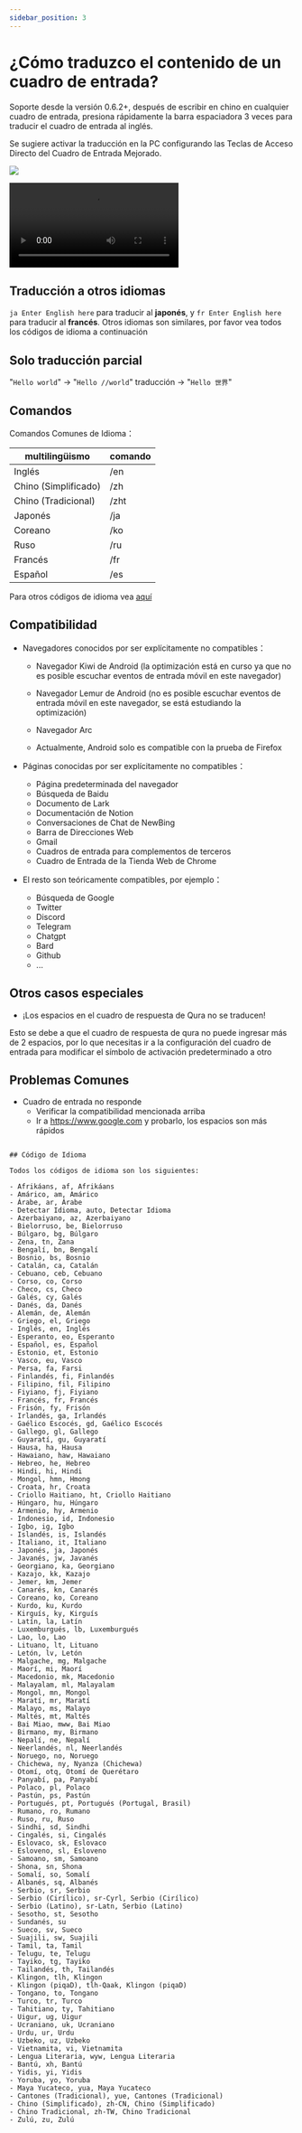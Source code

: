 ```yaml
---
sidebar_position: 3
---
```


# ¿Cómo traduzco el contenido de un cuadro de entrada?

Soporte desde la versión 0.6.2+, después de escribir en chino en cualquier cuadro de entrada, presiona rápidamente la barra espaciadora 3 veces para traducir el cuadro de entrada al inglés.

Se sugiere activar la traducción en la PC configurando las Teclas de Acceso Directo del Cuadro de Entrada Mejorado.

![](https://s.immersivetranslate.com/assets/shortcut_keys_of_enhanced_input_box_en.jpeg)

<video
controls
src="https://s.immersivetranslate.com/videos/20240219input_usage_en.mp4"
/>

## Traducción a otros idiomas

`ja Enter English here` para traducir al **japonés**, y `fr Enter English here` para traducir al **francés**. Otros idiomas son similares, por favor vea todos los códigos de idioma a continuación

## Solo traducción parcial

"`Hello world`" -> "`Hello //world`" traducción -> "`Hello 世界`"

## Comandos

Comandos Comunes de Idioma：

| multilingüismo                                                      | comando |
| ------------------------------------------------------------------- | ------- |
| Inglés                                                              | /en     |
| Chino (Simplificado)                                                | /zh     |
| Chino (Tradicional)                                                 | /zht    |
| Japonés                                                             | /ja     |
| Coreano                                                             | /ko     |
| Ruso                                                                | /ru     |
| Francés                                                             | /fr     |
| Español                                                             | /es     |

Para otros códigos de idioma vea [aquí](#código-de-idioma)

## Compatibilidad

- Navegadores conocidos por ser explícitamente no compatibles：

  - Navegador Kiwi de Android (la optimización está en curso ya que no es posible escuchar eventos de entrada móvil en este navegador)

  - Navegador Lemur de Android (no es posible escuchar eventos de entrada móvil en este navegador, se está estudiando la optimización)

  - Navegador Arc

  - Actualmente, Android solo es compatible con la prueba de Firefox

- Páginas conocidas por ser explícitamente no compatibles：

  - Página predeterminada del navegador
  - Búsqueda de Baidu
  - Documento de Lark
  - Documentación de Notion
  - Conversaciones de Chat de NewBing
  - Barra de Direcciones Web
  - Gmail
  - Cuadros de entrada para complementos de terceros
  - Cuadro de Entrada de la Tienda Web de Chrome

- El resto son teóricamente compatibles, por ejemplo：
  - Búsqueda de Google
  - Twitter
  - Discord
  - Telegram
  - Chatgpt
  - Bard
  - Github
  - ...

## Otros casos especiales

- ¡Los espacios en el cuadro de respuesta de Qura no se traducen!

Esto se debe a que el cuadro de respuesta de qura no puede ingresar más de 2 espacios, por lo que necesitas ir a la configuración del cuadro de entrada para modificar el símbolo de activación predeterminado a otro

## Problemas Comunes

- Cuadro de entrada no responde
  - Verificar la compatibilidad mencionada arriba
  - Ir a https://www.google.com y probarlo, los espacios son más rápidos

```

## Código de Idioma

Todos los códigos de idioma son los siguientes:

- Afrikáans, af, Afrikáans
- Amárico, am, Amárico
- Árabe, ar, Árabe
- Detectar Idioma, auto, Detectar Idioma
- Azerbaiyano, az, Azerbaiyano
- Bielorruso, be, Bielorruso
- Búlgaro, bg, Búlgaro
- Zena, tn, Zana
- Bengalí, bn, Bengalí
- Bosnio, bs, Bosnio
- Catalán, ca, Catalán
- Cebuano, ceb, Cebuano
- Corso, co, Corso
- Checo, cs, Checo
- Galés, cy, Galés
- Danés, da, Danés
- Alemán, de, Alemán
- Griego, el, Griego
- Inglés, en, Inglés
- Esperanto, eo, Esperanto
- Español, es, Español
- Estonio, et, Estonio
- Vasco, eu, Vasco
- Persa, fa, Farsi
- Finlandés, fi, Finlandés
- Filipino, fil, Filipino
- Fiyiano, fj, Fiyiano
- Francés, fr, Francés
- Frisón, fy, Frisón
- Irlandés, ga, Irlandés
- Gaélico Escocés, gd, Gaélico Escocés
- Gallego, gl, Gallego
- Guyaratí, gu, Guyaratí
- Hausa, ha, Hausa
- Hawaiano, haw, Hawaiano
- Hebreo, he, Hebreo
- Hindi, hi, Hindi
- Mongol, hmn, Hmong
- Croata, hr, Croata
- Criollo Haitiano, ht, Criollo Haitiano
- Húngaro, hu, Húngaro
- Armenio, hy, Armenio
- Indonesio, id, Indonesio
- Igbo, ig, Igbo
- Islandés, is, Islandés
- Italiano, it, Italiano
- Japonés, ja, Japonés
- Javanés, jw, Javanés
- Georgiano, ka, Georgiano
- Kazajo, kk, Kazajo
- Jemer, km, Jemer
- Canarés, kn, Canarés
- Coreano, ko, Coreano
- Kurdo, ku, Kurdo
- Kirguís, ky, Kirguís
- Latín, la, Latín
- Luxemburgués, lb, Luxemburgués
- Lao, lo, Lao
- Lituano, lt, Lituano
- Letón, lv, Letón
- Malgache, mg, Malgache
- Maorí, mi, Maorí
- Macedonio, mk, Macedonio
- Malayalam, ml, Malayalam
- Mongol, mn, Mongol
- Maratí, mr, Maratí
- Malayo, ms, Malayo
- Maltés, mt, Maltés
- Bai Miao, mww, Bai Miao
- Birmano, my, Birmano
- Nepalí, ne, Nepalí
- Neerlandés, nl, Neerlandés
- Noruego, no, Noruego
- Chichewa, ny, Nyanza (Chichewa)
- Otomí, otq, Otomí de Querétaro
- Panyabí, pa, Panyabí
- Polaco, pl, Polaco
- Pastún, ps, Pastún
- Portugués, pt, Portugués (Portugal, Brasil)
- Rumano, ro, Rumano
- Ruso, ru, Ruso
- Sindhi, sd, Sindhi
- Cingalés, si, Cingalés
- Eslovaco, sk, Eslovaco
- Esloveno, sl, Esloveno
- Samoano, sm, Samoano
- Shona, sn, Shona
- Somalí, so, Somalí
- Albanés, sq, Albanés
- Serbio, sr, Serbio
- Serbio (Cirílico), sr-Cyrl, Serbio (Cirílico)
- Serbio (Latino), sr-Latn, Serbio (Latino)
- Sesotho, st, Sesotho
- Sundanés, su
- Sueco, sv, Sueco
- Suajili, sw, Suajili
- Tamil, ta, Tamil
- Telugu, te, Telugu
- Tayiko, tg, Tayiko
- Tailandés, th, Tailandés
- Klingon, tlh, Klingon
- Klingon (piqaD), tlh-Qaak, Klingon (piqaD)
- Tongano, to, Tongano
- Turco, tr, Turco
- Tahitiano, ty, Tahitiano
- Uigur, ug, Uigur
- Ucraniano, uk, Ucraniano
- Urdu, ur, Urdu
- Uzbeko, uz, Uzbeko
- Vietnamita, vi, Vietnamita
- Lengua Literaria, wyw, Lengua Literaria
- Bantú, xh, Bantú
- Yidis, yi, Yidis
- Yoruba, yo, Yoruba
- Maya Yucateco, yua, Maya Yucateco
- Cantones (Tradicional), yue, Cantones (Tradicional)
- Chino (Simplificado), zh-CN, Chino (Simplificado)
- Chino Tradicional, zh-TW, Chino Tradicional
- Zulú, zu, Zulú